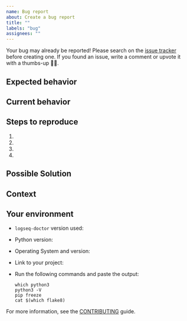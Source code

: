 ```yaml
---
name: Bug report
about: Create a bug report
title: ""
labels: "bug"
assignees: ""
---
```


Your bug may already be reported!
Please search on the [issue tracker](https://github.com/andreoliwa/logseq-doctor/issues) before creating one.
If you found an issue, write a comment or upvote it with a thumbs-up 👍🏻.

## Expected behavior

<!--- What should happen? -->

## Current behavior

<!--- What happens instead of the expected behaviour? -->

## Steps to reproduce

<!--- Provide a link to a live example or an unambiguous set of steps to -->
<!--- reproduce this bug. Include code to reproduce, if relevant -->

1. <!-- do this -->
1. <!-- do that -->
1. <!-- do also -->
1. <!-- then this happens -->

## Possible Solution

<!--- Not obligatory, but suggest a fix/reason for the bug -->

## Context

<!--- How has this issue affected you? What are you trying to accomplish? -->
<!--- Providing context helps to come up with a generic solution that is useful for you and others -->

## Your environment

<!--- Include as many relevant details about the environment you experienced the bug in -->

- `logseq-doctor` version used:
- Python version:
- Operating System and version:
- Link to your project:
- Run the following commands and paste the output:

  ```shell script
  which python3
  python3 -V
  pip freeze
  cat $(which flake8)
  ```

For more information, see the [CONTRIBUTING](../../CONTRIBUTING.rst) guide.

<!-- Thanks to https://github.com/stevemao/github-issue-templates/ for the original template -->
